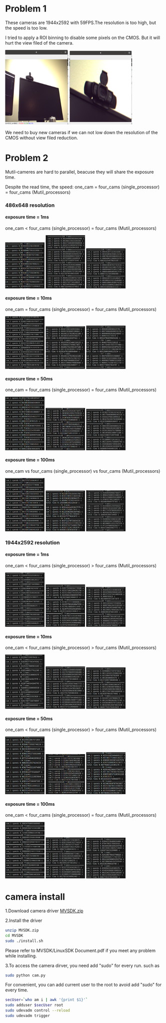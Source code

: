 
# Problem 1
These cameras are 1944x2592 with 59FPS.The resolution is too high, but the speed is too low.

I tried to apply a ROI binning to disable some pixels on the CMOS. But it will hurt the view filed of the camera.
<p float="left">
  <img src="images/ori.png" width="40%" />
  <img src="images/roi.png" width="40%" /> 
</p>

We need to buy new cameras if we can not low down the resolution of the CMOS without view filed reduction. 
# Problem 2
Mutil-cameres are hard to parallel, beacuse they will share the exposure time. 

Despite the read time, the speed:
one_cam = four_cams (single_processor) = four_cams (Mutil_processors)
### 486x648 resolution 
#### exposure time = 1ms
one_cam < four_cams (single_processor) = four_cams (Mutil_processors)
<p float="left">
  <img src="images/486x648_1ms_one_cam.png" width="25%" />
  <img src="images/486x648_1ms_four_cam.png" width="25%" /> 
  <img src="images/486x648_1ms_four_cam_mp.png" width="25%" />
</p>

#### exposure time = 10ms
one_cam = four_cams (single_processor) = four_cams (Mutil_processors)
<p float="left">
  <img src="images/486x648_10ms_one_cam.png" width="25%" />
  <img src="images/486x648_10ms_four_cam.png" width="25%" /> 
  <img src="images/486x648_10ms_four_cam_mp.png" width="25%" />
</p>

#### exposure time = 50ms
one_cam = four_cams (single_processor) = four_cams (Mutil_processors)
<p float="left">
  <img src="images/486x648_50ms_one_cam.png" width="25%" />
  <img src="images/486x648_50ms_four_cam.png" width="25%" /> 
  <img src="images/486x648_50ms_four_cam_mp.png" width="25%" />
</p>

#### exposure time = 100ms
one_cam vs four_cams (single_processor) vs four_cams (Mutil_processors)
<p float="left">
  <img src="images/486x648_100ms_one_cam.png" width="25%" />
  <img src="images/486x648_100ms_four_cam.png" width="25%" /> 
  <img src="images/486x648_100ms_four_cam_mp.png" width="25%" />
</p>

### 1944x2592 resolution
#### exposure time = 1ms
one_cam < four_cams (single_processor) > four_cams (Mutil_processors)
<p float="left">
  <img src="images/1944x2592_1ms_one_cam.png" width="25%" />
  <img src="images/1944x2592_1ms_four_cam.png" width="25%" /> 
  <img src="images/1944x2592_1ms_four_cam_mp.png" width="25%" />
</p>

#### exposure time = 10ms
one_cam < four_cams (single_processor) > four_cams (Mutil_processors)
<p float="left">
  <img src="images/1944x2592_10ms_one_cam.png" width="25%" />
  <img src="images/1944x2592_10ms_four_cam.png" width="25%" /> 
  <img src="images/1944x2592_10ms_four_cam_mp.png" width="25%" />
</p>

#### exposure time = 50ms
one_cam < four_cams (single_processor) > four_cams (Mutil_processors)
<p float="left">
  <img src="images/1944x2592_50ms_one_cam.png" width="25%" />
  <img src="images/1944x2592_50ms_four_cam.png" width="25%" /> 
  <img src="images/1944x2592_50ms_four_cam_mp.png" width="25%" />
</p>

#### exposure time = 100ms
one_cam < four_cams (single_processor) = four_cams (Mutil_processors)
<p float="left">
  <img src="images/1944x2592_100ms_one_cam.png" width="25%" />
  <img src="images/1944x2592_100ms_four_cam.png" width="25%" /> 
  <img src="images/1944x2592_100ms_four_cam_mp.png" width="25%" />
</p>



# camera install
1.Download camera driver [MVSDK.zip]([https://drive.google.com/file/d/1dOPPfzYnEUw4YZTecg1AgWz3LiztlIDF/view](https://drive.google.com/file/d/1j-rIynNE2H0fEiB5_p_kHR1icWd3h4Wo/view?usp=sharing))

2.Install the driver
```bash
unzip MVSDK.zip
cd MVSDK
sudo ./install.sh
```
Please refer to MVSDK/LinuxSDK Document.pdf if you meet any problem while installing.

3.To access the camera dirver, you need add "sudo" for every run. such as
```bash
sudo python cam.py
```
For convenient, you can add current user to the root to avoid add "sudo" for every time.

```bash
secUser=`who am i | awk '{print $1}'` 
sudo adduser $secUser root
sudo udevadm control --reload
sudo udevadm trigger
```
